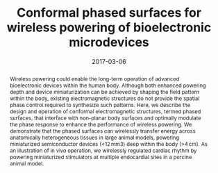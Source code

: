 ---
layout: papers
title:  "Conformal phased surfaces for wireless powering of bioelectronic microdevices"
date:   2017-03-06
image: /images/2017-conformal-phased-surfaces.png
venue: "Nature Biomed. Eng."
authors: "<strong>Devansh Agrawal</strong>, Yuji Tanabe, Desen Weng, Andrew Ma, Stephanie Hsu, Song-Yan Liao, Zhe Zhen, Zi-Yi Zhu, Chuanbowen Sun, Zhenya Dong, Fengyuan Yang, Hung Fat Tse, Ada S. Y. Poon, John S. Ho"
link: https://doi.org/10.1038/s41551-017-0043
arxiv: 
code: 
abstract: "Wireless powering could enable the long-term operation of advanced bioelectronic devices within the human body. Although both enhanced powering depth and device miniaturization can be achieved by shaping the field pattern within the body, existing electromagnetic structures do not provide the spatial phase control required to synthesize such patterns. Here, we describe the design and operation of conformal electromagnetic structures, termed phased surfaces, that interface with non-planar body surfaces and optimally modulate the phase response to enhance the performance of wireless powering. We demonstrate that the phased surfaces can wirelessly transfer energy across anatomically heterogeneous tissues in large animal models, powering miniaturized semiconductor devices (<12 mm3) deep within the body (>4 cm). As an illustration of in vivo operation, we wirelessly regulated cardiac rhythm by powering miniaturized stimulators at multiple endocardial sites in a porcine animal model."
pdf: pdfs/2017-conformal-phased-surfaces.pdf
bib: |-
  @article{Agrawal2017,
    author = {Agrawal, Devansh R. and Tanabe, Yuji and Weng, Desen and Ma, Andrew and Hsu, Stephanie and Liao, Song Yan and Zhen, Zhe and Zhu, Zi Yi and Sun, Chuanbowen and Dong, Zhenya and Yang, Fengyuan and Tse, Hung Fat and Poon, Ada S.Y. and Ho, John S.},
    doi = {10.1038/s41551-017-0043},
    issn = {2157846X},
    journal = {Nature Biomedical Engineering},
    number = {3},
    pages = {1--9},
    publisher = {Macmillan Publishers Limited, part of Springer Nature.},
    title = {{Conformal phased surfaces for wireless powering of bioelectronic microdevices}},
    url = {http://dx.doi.org/10.1038/s41551-017-0043},
    volume = {1},
    year = {2017}
  }
---
